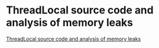 # ThreadLocal source code and analysis of memory leaks
[ThreadLocal source code and analysis of memory leaks](https://aiwithcloud.com/2022/09/19/threadlocal_source_code_and_analysis_of_memory_leaks/)